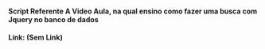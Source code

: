 #### Script Referente A Video Aula, na qual ensino como fazer uma busca com Jquery no banco de dados

#### Link: (Sem Link)
